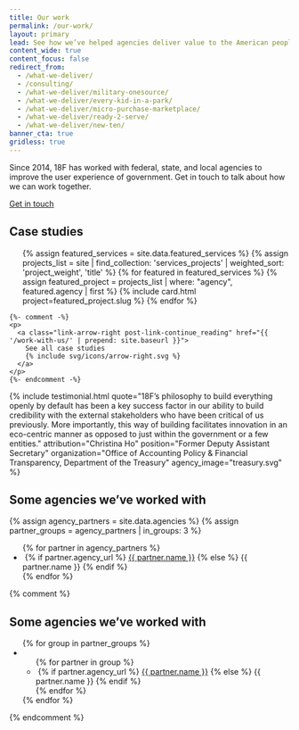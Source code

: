 ```yaml
---
title: Our work
permalink: /our-work/
layout: primary
lead: See how we’ve helped agencies deliver value to the American people.
content_wide: true
content_focus: false
redirect_from:
  - /what-we-deliver/
  - /consulting/
  - /what-we-deliver/military-onesource/
  - /what-we-deliver/every-kid-in-a-park/
  - /what-we-deliver/micro-purchase-marketplace/
  - /what-we-deliver/ready-2-serve/
  - /what-we-deliver/new-ten/
banner_cta: true
gridless: true
---
```


<section class="bg-primary-darker usa-section--dark"> 
<div class="grid-container usa-section">
  <div class="grid-row">
    <div class="grid-col-12 margin-bottom-4">
      <p class="font-sans-lg">
        Since 2014, 18F has worked with federal, state, and local agencies to improve the user experience of government. Get in touch to talk about how we can work together.
      </p>
    </div>
    <div class="grid-col-12">
      <a class="usa-button an18f-button--accent"
         href="{{ site.baseurl }}/contact/"
       >Get in touch
       </a>
    </div>
  </div>
</div>
</section>

<section class="usa-section case-section bg-base-lightest">
    <div class="grid-container">
      <div clas="grid-row"> 
          <h2 class="margin-bottom-5">Case studies</h2>
      </div>
      <div class="grid-row grid-gap">
      <ul class="usa-card-group">
        {% assign featured_services = site.data.featured_services %}
        {% assign projects_list = site | find_collection: 'services_projects' | weighted_sort: 'project_weight', 'title' %}
        {% for featured in featured_services %}
          {% assign featured_project = projects_list | where: "agency", featured.agency | first %}
          {% include card.html project=featured_project.slug %}
        {% endfor %}
      </ul>
      </div>
    </div>

    {%- comment -%} 
    <p>
      <a class="link-arrow-right post-link-continue_reading" href="{{ '/work-with-us/' | prepend: site.baseurl }}">
        See all case studies
        {% include svg/icons/arrow-right.svg %}
      </a>
    </p> 
    {%- endcomment -%}
</section>

{% include testimonial.html
 quote="18F’s philosophy to build everything openly by default has been a key success factor in our ability to build credibility with the external stakeholders who have been critical of us previously. More importantly, this way of building facilitates innovation in an eco-centric manner as opposed to just within the government or a few entities."
 attribution="Christina Ho"
 position="Former Deputy Assistant Secretary"
 organization="Office of Accounting Policy & Financial Transparency, Department of the Treasury"
 agency_image="treasury.svg"
 %}

<div class="usa-section bg-base-lightest">
  <section class="grid-container">
    <h2 class="margin-bottom-3">Some agencies we’ve worked with</h2>
    {% assign agency_partners = site.data.agencies %}
    {% assign partner_groups = agency_partners | in_groups: 3 %}
    <ul class="grid-row grid-gap usa-list--unstyled">
      {% for partner in agency_partners %}
      <li class="tablet:grid-col-4 display-flex flex-align-center margin-top-4">
            <img
              class="margin-right-105 maxw-7"
              src="{{ partner.logo | prepend: site.baseurl }}"
              alt=""
            />
            {% if partner.agency_url %}
            <a
              class="list-images-text"
              href="{{ partner.agency_url | prepend: site.baseurl }}"
              >{{ partner.name }}</a
            >
            {% else %}
            <span class="list-images-text">{{ partner.name }}</span>
            {% endif %}
        </li>
      {% endfor %}
    </ul>
    {% comment %}
    <h2 id="some-agencies-weve-worked-with">Some agencies we’ve worked with</h2>
      <ul class="agency-lists grid-row grid-gap">
      {% for group in partner_groups %}
        <li class="tablet:grid-col-4">
          <ul class="agency-lists list-images">
          {% for partner in group %}
            <li class="list-images-item">
              <img class="list-images-image" src="{{ partner.logo | prepend: site.baseurl }}" alt="" />
              {% if partner.agency_url %}
                <a class="list-images-text" href="{{ partner.agency_url | prepend: site.baseurl }}">{{ partner.name }}</a>
              {% else %}
                <span class="list-images-text">{{ partner.name }}</span>
              {% endif %}
            </li>
          {% endfor %}
          </ul>
        </li>
      {% endfor %}
      </ul>
     {% endcomment %}
  </section>
</div>
